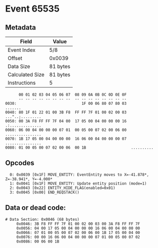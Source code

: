 # Event 65535

## Metadata

| Field           | Value    |
|-----------------|----------|
| Event Index     | 5/8      |
| Offset          | 0x0039   |
| Data Size       | 81 bytes |
| Calculated Size | 81 bytes |
| Instructions    | 5        |

```
      00 01 02 03 04 05 06 07  08 09 0A 0B 0C 0D 0E 0F
      -- -- -- -- -- -- -- --  -- -- -- -- -- -- -- --
0030:                             1F 00 06 80 07 80 03           .......
0040: 80 1F 01 22 01 00 3B F8  FF FF 7F 01 00 02 00 03  ..."..;.........
0050: 00 3A F8 FF FF 7F 04 00  17 05 00 04 00 00 00 16  .:..............
0060: 06 00 04 00 00 00 07 01  00 05 00 07 02 00 06 00  ................
0070: 1B 17 05 00 04 00 00 00  16 06 00 04 00 00 00 07  ................
0080: 01 00 05 00 07 02 00 06  00 1B                    ..........      
```

## Opcodes

```
  0: 0x0039 [0x1F] MOVE_ENTITY: EventEntity moves to X=-41.878*, Z=-38.941*, Y=-4.000*
  1: 0x0041 [0x1F] MOVE_ENTITY: Update entity position (mode=1)
  2: 0x0043 [0x22] ENTITY_HIDE_FLAG(enabled=0x01)
  3: 0x0045 [0x00] END_REQSTACK()
```

## Data or dead code:

```
# Data Section: 0x0046 (68 bytes)
     0x0046: 3B F8 FF FF 7F 01 00 02 00 03 00 3A F8 FF FF 7F
     0x0056: 04 00 17 05 00 04 00 00 00 16 06 00 04 00 00 00
     0x0066: 07 01 00 05 00 07 02 00 06 00 1B 17 05 00 04 00
     0x0076: 00 00 16 06 00 04 00 00 00 07 01 00 05 00 07 02
     0x0086: 00 06 00 1B
```